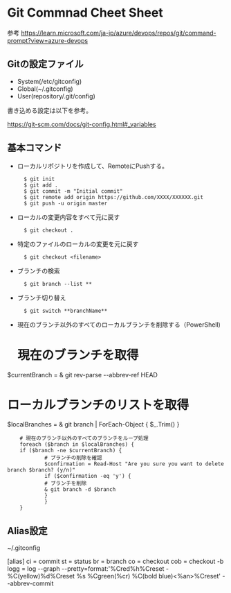 # Git Commnad Cheet Sheet

参考
<https://learn.microsoft.com/ja-jp/azure/devops/repos/git/command-prompt?view=azure-devops>

## Gitの設定ファイル
- System(/etc/gitconfig)
- Global(~/.gitconfig)
- User(repository/.git/config)

書き込める設定は以下を参考。

https://git-scm.com/docs/git-config.html#_variables

## 基本コマンド

- ローカルリポジトリを作成して、RemoteにPushする。

        $ git init
        $ git add .
        $ git commit -m "Initial commit"
        $ git remote add origin https://github.com/XXXX/XXXXXX.git
        $ git push -u origin master

- ローカルの変更内容をすべて元に戻す

        $ git checkout .

- 特定のファイルのローカルの変更を元に戻す

        $ git checkout <filename>

- ブランチの検索

        $ git branch --list **

- ブランチ切り替え

        $ git switch **branchName**

- 現在のブランチ以外のすべてのローカルブランチを削除する（PowerShell)
  # 現在のブランチを取得
$currentBranch = & git rev-parse --abbrev-ref HEAD

# ローカルブランチのリストを取得
$localBranches = & git branch | ForEach-Object { $_.Trim() }

        # 現在のブランチ以外のすべてのブランチをループ処理
        foreach ($branch in $localBranches) {
        if ($branch -ne $currentBranch) {
                # ブランチの削除を確認
                $confirmation = Read-Host "Are you sure you want to delete branch $branch? (y/n)"
                if ($confirmation -eq 'y') {
                # ブランチを削除
                & git branch -d $branch
                }
                }
        }

## Alias設定
~/.gitconfig

[alias]
        ci = commit
        st = status
        br = branch
        co = checkout
        cob = checkout -b
        logg = log --graph --pretty=format:'%Cred%h%Creset -%C(yellow)%d%Creset %s %Cgreen(%cr) %C(bold blue)<%an>%Creset' --abbrev-commit

[def]: https://learn.microsoft.com/ja-jp/azure/devops/repos/git/command-prompt?view=azure-devops